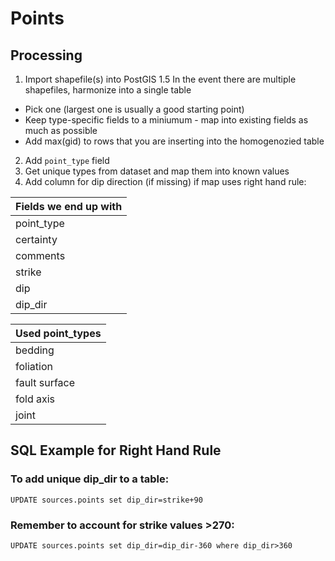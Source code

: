 # Points

## Processing
1. Import shapefile(s) into PostGIS
1.5 In the event there are multiple shapefiles, harmonize into a single table
  - Pick one (largest one is usually a good starting point)
  - Keep type-specific fields to a miniumum - map into existing fields as much as possible
  - Add max(gid) to rows that you are inserting into the homogenozied table
2. Add `point_type` field
3. Get unique types from dataset and map them into known values
4. Add column for dip direction (if missing) if map uses right hand rule: 

| Fields we end up with |
| :---------------- |
| point_type |
| certainty |
| comments |
| strike |
| dip |
| dip_dir |

| Used point_types     |
| :------------- |
| bedding |
| foliation |
| fault surface |
| fold axis |
| joint |


## SQL Example for Right Hand Rule
### To add unique dip_dir to a table: 
````UPDATE sources.points set dip_dir=strike+90````

### Remember to account for strike values >270: 
````UPDATE sources.points set dip_dir=dip_dir-360 where dip_dir>360````
